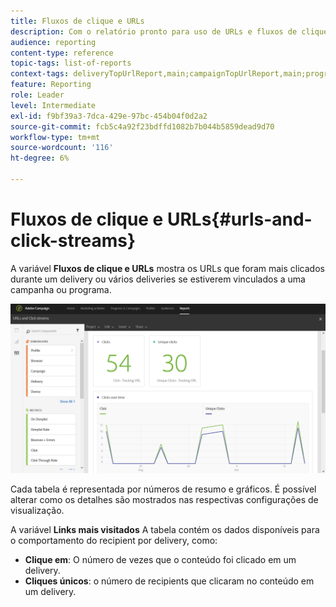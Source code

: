 ```yaml
---
title: Fluxos de clique e URLs
description: Com o relatório pronto para uso de URLs e fluxos de clique, saiba mais sobre o sucesso dos URLs em seus deliveries.
audience: reporting
content-type: reference
topic-tags: list-of-reports
context-tags: deliveryTopUrlReport,main;campaignTopUrlReport,main;programTopUrlReport,main
feature: Reporting
role: Leader
level: Intermediate
exl-id: f9bf39a3-7dca-429e-97bc-454b04f0d2a2
source-git-commit: fcb5c4a92f23bdffd1082b7b044b5859dead9d70
workflow-type: tm+mt
source-wordcount: '116'
ht-degree: 6%

---
```


# Fluxos de clique e URLs{#urls-and-click-streams}

A variável **Fluxos de clique e URLs** mostra os URLs que foram mais clicados durante um delivery ou vários deliveries se estiverem vinculados a uma campanha ou programa.

![](assets/delivery_reports_8.png)

Cada tabela é representada por números de resumo e gráficos. É possível alterar como os detalhes são mostrados nas respectivas configurações de visualização.

A variável **Links mais visitados** A tabela contém os dados disponíveis para o comportamento do recipient por delivery, como:

* **Clique em**: O número de vezes que o conteúdo foi clicado em um delivery.
* **Cliques únicos**: o número de recipients que clicaram no conteúdo em um delivery.
